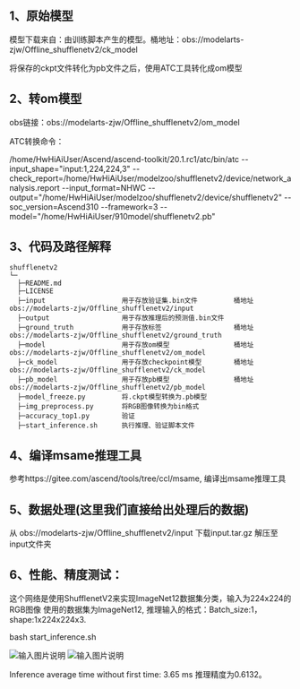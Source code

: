 ## 1、原始模型
模型下载来自：由训练脚本产生的模型。桶地址：obs://modelarts-zjw/Offline_shufflenetv2/ck_model

将保存的ckpt文件转化为pb文件之后，使用ATC工具转化成om模型

## 2、转om模型
obs链接：obs://modelarts-zjw/Offline_shufflenetv2/om_model

ATC转换命令：

/home/HwHiAiUser/Ascend/ascend-toolkit/20.1.rc1/atc/bin/atc --input_shape="input:1,224,224,3" --check_report=/home/HwHiAiUser/modelzoo/shufflenetv2/device/network_analysis.report --input_format=NHWC --output="/home/HwHiAiUser/modelzoo/shufflenetv2/device/shufflenetv2" --soc_version=Ascend310 --framework=3 --model="/home/HwHiAiUser/910model/shufflenetv2.pb" 

## 3、代码及路径解释

```
shufflenetv2
└─
  ├─README.md
  ├─LICENSE  
  ├─input                   用于存放验证集.bin文件         桶地址 obs://modelarts-zjw/Offline_shufflenetv2/input
  ├─output                  用于存放推理后的预测值.bin文件
  ├─ground_truth            用于存放标签                  桶地址 obs://modelarts-zjw/Offline_shufflenetv2/ground_truth
  ├─model                   用于存放om模型                桶地址 obs://modelarts-zjw/Offline_shufflenetv2/om_model
  ├─ck_model                用于存放checkpoint模型        桶地址 obs://modelarts-zjw/Offline_shufflenetv2/ck_model
  ├─pb_model                用于存放pb模型                桶地址 obs://modelarts-zjw/Offline_shufflenetv2/pb_model
  ├─model_freeze.py         将.ckpt模型转换为.pb模型
  ├─img_preprocess.py       将RGB图像转换为bin格式
  ├─accuracy_top1.py        验证
  ├─start_inference.sh      执行推理、验证脚本文件
```


## 4、编译msame推理工具
参考https://gitee.com/ascend/tools/tree/ccl/msame, 编译出msame推理工具

## 5、数据处理(这里我们直接给出处理后的数据)

从 obs://modelarts-zjw/Offline_shufflenetv2/input 下载input.tar.gz 解压至input文件夹


## 6、性能、精度测试：
这个网络是使用ShufflenetV2来实现ImageNet12数据集分类，输入为224x224的RGB图像
使用的数据集为ImageNet12, 推理输入的格式：Batch_size:1，shape:1x224x224x3.

bash start_inference.sh

![输入图片说明](https://images.gitee.com/uploads/images/2021/0120/130705_b34cb743_8511959.png "屏幕截图.png")
![输入图片说明](https://images.gitee.com/uploads/images/2021/0120/114335_932bdda0_8511959.png "屏幕截图.png")

Inference average time without first time: 3.65 ms 推理精度为0.6132。
